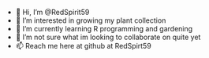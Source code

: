 - 👋 Hi, I’m @RedSpirit59
- 👀 I’m interested in growing my plant collection
- 🌱 I’m currently learning R programming and gardening 
- 💞️ I’m not sure what im looking to collaborate on quite yet
- 📫 Reach me here at github at RedSpirt59

<!---
RedSpirit59/RedSpirit59 is a ✨ special ✨ repository because its `README.md` (this file) appears on your GitHub profile.
You can click the Preview link to take a look at your changes.
--->
